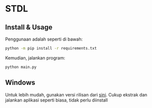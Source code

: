 # STDL

## Install & Usage
<p>Penggunaan adalah seperti di bawah:</p>

```sh
python -m pip install -r requirements.txt
```

<p>Kemudian, jalankan program:</p>

```sh
python main.py
```

## Windows

<p>Untuk lebih mudah, gunakan versi rilisan dari <a href="https://github.com/arzhavz/stdl/releases/tag/v1.0.0">sini</a>. Cukup ekstrak dan jalankan aplikasi seperti biasa, tidak perlu diinstall</p>
